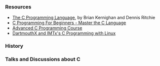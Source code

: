 ### Resources
- [The C Programming Language](https://www.amazon.com/Programming-Language-2nd-Brian-Kernighan/dp/0131103628), by Brian Kernighan and Dennis Ritchie
- [C Programming For Beginners - Master the C Language](https://www.udemy.com/course/c-programming-for-beginners-/learn/lecture/8794270#overview)
- [Advanced C Programming Course](https://www.udemy.com/course/advanced-c-programming-course/)
- [DartmouthX and IMTx's C Programming with Linux](https://www.edx.org/professional-certificate/dartmouth-imtx-c-programming-with-linux)

### History


### Talks and Discussions about C
